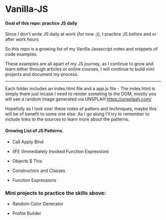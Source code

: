 # Vanilla-JS


#### Goal of this repo: practice JS daily

Since I don't write JS daily at work (for now ;)), I practice JS before and or after work hours

So this repo is a growing list of my Vanilla Javascript notes and snippets of code examples. 

These examples are all apart of my JS journey, as I continue to grow and learn either through 
articles or online courses, I will continue to build mini projects and document my process.

---- 

Each folder includes an index.html file and a app.js file -
The index.html is simply there just incase I need to render someting to the DOM,
mostly you will see a random image generated via UNSPLAH https://unsplash.com/

Hopefully as I look over these notes of patters and techniques, maybe this will be of benefit to some one else.
As I go along I'll try to remember to include links to the sources to learn more about the patterns.

#### Growing List of JS Patterns.


* Call Apply Bind 

* IIFE (Immediately Invoked Function Expression) 

* Objects $ This

* Constructors and Classes 

* Function Expressions


### Mini projects to practice the skills above: 

 * Random Color Generator 


 * Profile Builder 


